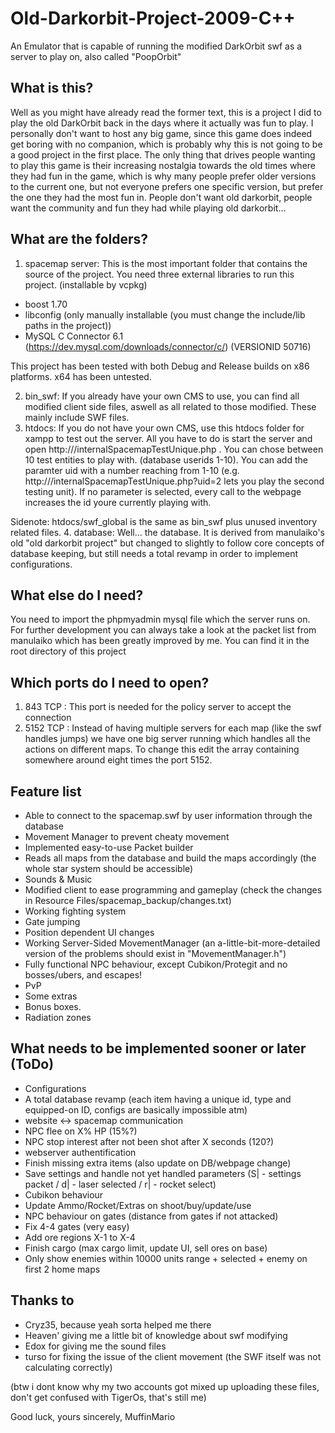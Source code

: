 # Old-Darkorbit-Project-2009-C++
An Emulator that is capable of running the modified DarkOrbit swf as a server to play on, also called "PoopOrbit"

## What is this?
Well as you might have already read the former text, this is a project I did to play the old DarkOrbit back in the days where it actually was fun to play. I personally don't want to host any big game, since this game does indeed get boring with no companion, which is probably why this is not going to be a good project in the first place. The only thing that drives people wanting to play this game is their increasing nostalgia towards the old times where they had fun in the game, which is why many people prefer older versions to the current one, but not everyone prefers one specific version, but prefer the one they had the most fun in. People don't want old darkorbit, people want the community and fun they had while playing old darkorbit... 

## What are the folders?

1. spacemap server:
This is the most important folder that contains the source of the project. You need three external libraries to run this project.
  (installable by vcpkg)
  - boost 1.70
  - libconfig
  (only manually installable (you must change the include/lib paths in the project))
  - MySQL C Connector 6.1 (https://dev.mysql.com/downloads/connector/c/) (VERSIONID 50716)
 
This project has been tested with both Debug and Release builds on x86 platforms. x64 has been untested.

2. bin_swf:
If you already have your own CMS to use, you can find all modified client side files, aswell as all related to those modified. These mainly include SWF files.
3. htdocs:
If you do not have your own CMS, use this htdocs folder for xampp to test out the server. All you have to do is start the server and open http://<host addr>/internalSpacemapTestUnique.php . You can chose between 10 test entities to play with. (database userids 1-10). You can add the paramter uid with a number reaching from 1-10 (e.g. http://<host addr>/internalSpacemapTestUnique.php?uid=2 lets you play the second testing unit). If no parameter is selected, every call to the webpage increases the id youre currently playing with.

Sidenote: htdocs/swf_global is the same as bin_swf plus unused inventory related files.
4. database:
Well... the database. It is derived from manulaiko's old "old darkorbit project" but changed to slightly to follow core concepts of database keeping, but still needs a total revamp in order to implement configurations.
## What else do I need?
You need to import the phpmyadmin mysql file which the server runs on. 
For further development you can always take a look at the packet list from manulaiko which has been greatly improved by me. You can find it in the root directory of this project

## Which ports do I need to open?
1. 843 TCP : This port is needed for the policy server to accept the connection
2. 5152 TCP : Instead of having multiple servers for each map (like the swf handles jumps) we have one big server running which handles all the actions on different maps. To change this edit the array containing somewhere around eight times the port 5152.

## Feature list
- Able to connect to the spacemap.swf by user information through the database
- Movement Manager to prevent cheaty movement
- Implemented easy-to-use Packet builder
- Reads all maps from the database and build the maps accordingly (the whole star system should be accessible)
- Sounds & Music
- Modified client to ease programming and gameplay (check the changes in Resource Files/spacemap_backup/changes.txt)
- Working fighting system 
- Gate jumping 
- Position dependent UI changes
- Working Server-Sided MovementManager (an a-little-bit-more-detailed version of the problems should exist in "MovementManager.h")
- Fully functional NPC behaviour, except Cubikon/Protegit and no bosses/ubers, and escapes!
- PvP
- Some extras
- Bonus boxes.
- Radiation zones

## What needs to be implemented sooner or later (ToDo)
- Configurations
- A total database revamp (each item having a unique id, type and equipped-on ID, configs are basically impossible atm)
- website <-> spacemap communication
- NPC flee on X% HP (15%?)
- NPC stop interest after not been shot after X seconds (120?)
- webserver authentification
- Finish missing extra items (also update on DB/webpage change)
- Save settings and handle not yet handled parameters (S| - settings packet / d| - laser selected / r| - rocket select)
- Cubikon behaviour
- Update Ammo/Rocket/Extras on shoot/buy/update/use
- NPC behaviour on gates (distance from gates if not attacked)
- Fix 4-4 gates (very easy)
- Add ore regions X-1 to X-4
- Finish cargo (max cargo limit, update UI, sell ores on  base)
- Only show enemies within 10000 units range + selected + enemy on first 2 home maps


## Thanks to
- Cryz35, because yeah sorta helped me there
- Heaven' giving me a little bit of knowledge about swf modifying
- Edox for giving me the sound files
- turso for fixing the issue of the client movement (the SWF itself was not calculating correctly)


(btw i dont know why my two accounts got mixed up uploading these files, don't get confused with TigerOs, that's still me)

Good luck,
yours sincerely, MuffinMario
